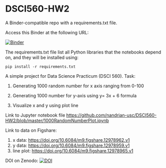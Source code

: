 # DSCI560-HW2

A Binder-compatible repo with a requirements.txt file.

Access this Binder at the following URL:

[![Binder](https://mybinder.org/badge_logo.svg)](https://mybinder.org/v2/gh/nandrian-usc/DSCI560-HW2/master?filepath=1000RandomNumberPlot.ipynb)


The requirements.txt file list all Python libraries that the notebooks depend on, and they will be installed using:

```
pip install -r requirements.txt
```



A simple project for Data Science Practicum (DSCI 560). Task:

1. Generating 1000 random number for x axis ranging from 0-100

2. Generating 1000 number for y-axis using y= 3x + 6 formula

3. Visualize x and y using plot line


Link to Jupyter notebook file https://github.com/nandrian-usc/DSCI560-HW2/blob/master/1000RandomNumberPlot.ipynb

Link to data on Figshare:

1. x data: https://doi.org/10.6084/m9.figshare.12978962.v1
2. y data: https://doi.org/10.6084/m9.figshare.12978959.v1
3. line plot: https://doi.org/10.6084/m9.figshare.12978965.v1

DOI on Zenodo: <a href="https://zenodo.org/badge/latestdoi/296775003"><img src="https://zenodo.org/badge/296775003.svg" alt="DOI"></a>
